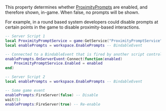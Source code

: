 This property determines whether [ProximityPrompts](https://create.roblox.com/docs/reference/engine/classes/ProximityPrompt) are
enabled, and therefore shown, in-game. When false, no prompts will be
shown.

For example, in a round based system developers could disable prompts at
certain points in the game to disable proximity-based interactions.

```lua
-- Server Script 1
local ProximityPromptService = game:GetService("ProximityPromptService")
local enablePrompts = workspace.EnablePrompts -- BindableEvent

-- Connected to a BindableEvent that is fired by another script controlling game logic
enablePrompts.OnServerEvent:Connect(function(enabled)
	ProximityPromptService.Enabled = enabled
end)
```

```lua
-- Server Script 2
local enablePrompts = workspace.EnablePrompts -- BindableEvent

-- Some game event
enablePrompts:FireServer(false) -- Disable
wait(5)
enablePrompts:FireServer(true) -- Re-enable
```